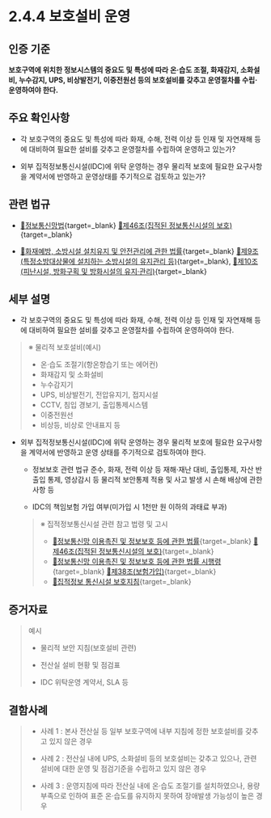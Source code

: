 # 2.4.4 보호설비 운영

## 인증 기준

**보호구역에 위치한 정보시스템의 중요도 및 특성에 따라 온·습도 조절, 화재감지, 소화설비, 누수감지, UPS, 비상발전기, 이중전원선 등의 보호설비를 갖추고 운영절차를 수립·운영하여야 한다.**

## 주요 확인사항

- 각 보호구역의 중요도 및 특성에 따라 화재, 수해, 전력 이상 등 인재 및 자연재해 등에 대비하여 필요한 설비를 갖추고 운영절차를 수립하여 운영하고 있는가?

- 외부 집적정보통신시설(IDC)에 위탁 운영하는 경우 물리적 보호에 필요한 요구사항을 계약서에 반영하고 운영상태를 주기적으로 검토하고 있는가?

## 관련 법규

- [🔗정보통신망법][정보통신망법 제46조]{target=_blank} [🔗제46조(집적된 정보통신시설의 보호)][정보통신망법 제46조 부분]{target=_blank}

- [🔗화재예방, 소방시설 설치유지 및 안전관리에 관한 법률][소방시설법 제9조]{target=_blank} [🔗제9조(특정소방대상물에 설치하는 소방시설의 유지관리 등)][소방시설법 제9조 부분]{target=_blank}, [🔗제10조(피난시설, 방화구획 및 방화시설의 유지·관리)][소방시설법 제10조 부분]{target=_blank}

## 세부 설명

- 각 보호구역의 중요도 및 특성에 따라 화재, 수해, 전력 이상 등 인재 및 자연재해 등에 대비하여 필요한 설비를 갖추고 운영절차를 수립하여 운영하여야 한다.
>
> ※ 물리적 보호설비(예시)
>
> - 온·습도 조절기(항온항습기 또는 에어컨)
> - 화재감지 및 소화설비
> - 누수감지기
> - UPS, 비상발전기, 전압유지기, 접지시설
> - CCTV, 침입 경보기, 출입통제시스템
> - 이중전원선
> - 비상등, 비상로 안내표지 등

- 외부 집적정보통신시설(IDC)에 위탁 운영하는 경우 물리적 보호에 필요한 요구사항을 계약서에 반영하고 운영 상태를 주기적으로 검토하여야 한다.

    - 정보보호 관련 법규 준수, 화재, 전력 이상 등 재해·재난 대비, 출입통제, 자산 반출입 통제, 영상감시 등 물리적 보안통제 적용 및 사고 발생 시 손해 배상에 관한 사항 등

    - IDC의 책임보험 가입 여부(미가입 시 1천만 원 이하의 과태료 부과)
    >
    > ※ 집적정보통신시설 관련 참고 법령 및 고시
    >
    > - [🔗정보통신망 이용촉진 및 정보보호 등에 관한 법률][정보통신망법 제46조]{target=_blank} [🔗제46조(집적된 정보통신시설의 보호)][정보통신망법 제46조 부분]{target=_blank}
    > - [🔗정보통신망 이용촉진 및 정보보호 등에 관한 법률 시행령][정보통신망법 시행령 제38조]{target=_blank} [🔗제38조(보험가입)][정보통신망법 시행령 제38조 부분]{target=_blank}
    > - [🔗집적정보 통신시설 보호지침][집적정보 통신시설 보호지침]{target=_blank}

## 증거자료

> 예시
>
> - 물리적 보안 지침(보호설비 관련)
>
> - 전산실 설비 현황 및 점검표
>
> - IDC 위탁운영 계약서, SLA 등

## 결함사례

> - 사례 1 : 본사 전산실 등 일부 보호구역에 내부 지침에 정한 보호설비를 갖추고 있지 않은 경우
>
> - 사례 2 : 전산실 내에 UPS, 소화설비 등의 보호설비는 갖추고 있으나, 관련 설비에 대한 운영 및 점검기준을 수립하고 있지 않은 경우
>
> - 사례 3 : 운영지침에 따라 전산실 내에 온·습도 조절기를 설치하였으나, 용량 부족으로 인하여 표준 온·습도를 유지하지 못하여 장애발생 가능성이 높은 경우

[정보통신망법 제46조]: https://www.law.go.kr/법령/정보통신망이용촉진및정보보호등에관한법률/(20240123,20069,20240123)/제46조 "정보통신망법 제46조"
[정보통신망법 제46조 부분]: https://www.law.go.kr/법령/정보통신망이용촉진및정보보호등에관한법률/제46조 "정보통신망법 제46조 부분"

[정보통신망법 시행령 제38조]: https://www.law.go.kr/법령/정보통신망이용촉진및정보보호등에관한법률시행령/(20211230,32274,20211228)/제38조 "정보통신망법 시행령 제38조"
[정보통신망법 시행령 제38조 부분]: https://www.law.go.kr/법령/정보통신망이용촉진및정보보호등에관한법률시행령/제38조 "정보통신망법 시행령 제38조 부분"

[집적정보 통신시설 보호지침]: https://www.law.go.kr/행정규칙/집적정보통신시설보호지침 "집적정보 통신시설 보호지침"

[소방시설법 제9조]: https://www.law.go.kr/법령/화재예방,소방시설설치ㆍ유지및안전관리에관한법률/(20210101,17007,20200218)/제9조 "소방시설법 제9조"
[소방시설법 제9조 부분]: https://www.law.go.kr/법령/화재예방,소방시설설치ㆍ유지및안전관리에관한법률/(20210101,17007,20200218)/제9조 "소방시설법 제9조 부분"
[소방시설법 제10조 부분]: https://www.law.go.kr/법령/화재예방,소방시설설치ㆍ유지및안전관리에관한법률/(20210101,17007,20200218)/제10조 "소방시설법 제10조 부분"
